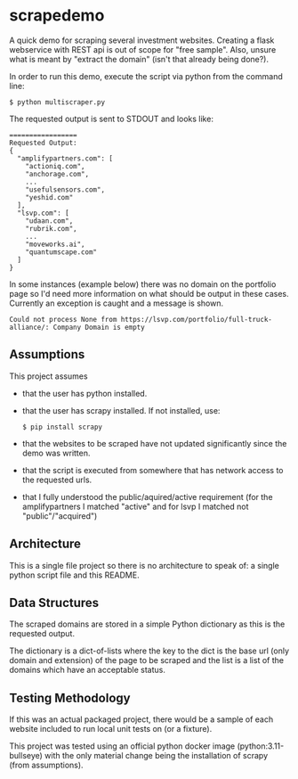 # scrapedemo
A quick demo for scraping several investment websites.  Creating a flask webservice with REST api is out of scope for "free sample".  Also, unsure what is meant by "extract the domain" (isn't that already being done?). 

In order to run this demo, execute the script via python from the command line:

```$ python multiscraper.py```

The requested output is sent to STDOUT and looks like:
```
=================
Requested Output:
{
  "amplifypartners.com": [
    "actioniq.com",
    "anchorage.com",
    ...
    "usefulsensors.com",
    "yeshid.com"
  ],
  "lsvp.com": [
    "udaan.com",
    "rubrik.com",
    ...
    "moveworks.ai",
    "quantumscape.com"
  ]
}        
```

In some instances (example below) there was no domain on the portfolio page so I'd need more information on what should be output in these cases.  Currently an exception is caught and a message is shown.

```
Could not process None from https://lsvp.com/portfolio/full-truck-alliance/: Company Domain is empty
```


## Assumptions
This project assumes 
- that the user has python installed.
- that the user has scrapy installed.  If not installed, use:

    ```$ pip install scrapy``` 

- that the websites to be scraped have not updated significantly since the demo was written.
- that the script is executed from somewhere that has network access to the requested urls.
- that I fully understood the public/aquired/active requirement (for the amplifypartners I matched "active" and for lsvp I matched not "public"/"acquired")

## Architecture
This is a single file project so there is no architecture to speak of: a single python script file and this README.

## Data Structures
The scraped domains are stored in a simple Python dictionary as this is the requested output.

The dictionary is a dict-of-lists where the key to the dict is the base url (only domain and extension) of the page to be scraped and the list is a list of the domains which have an acceptable status.

## Testing Methodology
If this was an actual packaged project, there would be a sample of each website included to run local unit tests on (or a fixture).

This project was tested using an official python docker image (python:3.11-bullseye) with the only material change being the installation of scrapy (from assumptions).